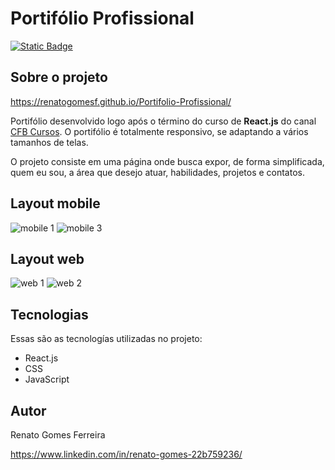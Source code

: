 # Portifólio Profissional

[![Static Badge](https://img.shields.io/badge/Licen%C3%A7a-MIT-green)](https://github.com/renatogomesf/Portifolio-Profissional/blob/main/LICENSE)

## Sobre o projeto

https://renatogomesf.github.io/Portifolio-Profissional/

Portifólio desenvolvido logo após o término do curso de **React.js** do canal [CFB Cursos](https://www.youtube.com/watch?v=1LhX2u6_BJE&list=PLx4x_zx8csUh752BVDGZkxYpY9lS40fyC&index=1&ab_channel=CFBCursos). O portifólio é totalmente responsivo, se adaptando a vários tamanhos de telas.

O projeto consiste em uma página onde busca expor, de forma simplificada, quem eu sou, a área que desejo atuar, habilidades, projetos e contatos.

## Layout mobile

![mobile 1](https://raw.githubusercontent.com/renatogomesf/imagens-projetos/main/imagens/portif%C3%B3lio%20proficional/mobile-1.png) ![mobile 3](https://raw.githubusercontent.com/renatogomesf/imagens-projetos/main/imagens/portif%C3%B3lio%20proficional/mobile-3.png)

## Layout web

![web 1](https://raw.githubusercontent.com/renatogomesf/imagens-projetos/main/imagens/portif%C3%B3lio%20proficional/web-1.png) ![web 2](https://raw.githubusercontent.com/renatogomesf/imagens-projetos/main/imagens/portif%C3%B3lio%20proficional/web-2.png)

## Tecnologias
Essas são as tecnologías utilizadas no projeto:

* React.js
* CSS
* JavaScript

## Autor

Renato Gomes Ferreira

https://www.linkedin.com/in/renato-gomes-22b759236/
